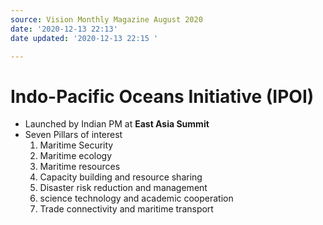 ```yaml
---
source: Vision Monthly Magazine August 2020
date: '2020-12-13 22:13'
date updated: '2020-12-13 22:15 '

---
```


# Indo-Pacific Oceans Initiative (IPOI) 
-   Launched by Indian PM at **East Asia Summit**
-   Seven Pillars of interest
    1.  Maritime Security
    2.  Maritime ecology
    3.  Maritime resources
    4.  Capacity building and resource sharing
    5.  Disaster risk reduction and management
    6.  science technology and academic cooperation
    7.  Trade connectivity and maritime transport
